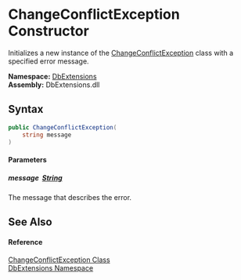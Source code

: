 ChangeConflictException Constructor
===================================
Initializes a new instance of the [ChangeConflictException][1] class with a specified error message.
  
**Namespace:** [DbExtensions][2]  
**Assembly:** DbExtensions.dll

Syntax
------

```csharp
public ChangeConflictException(
	string message
)
```

#### Parameters

##### *message*  [String][3]
The message that describes the error.


See Also
--------

#### Reference
[ChangeConflictException Class][1]  
[DbExtensions Namespace][2]  

[1]: README.md
[2]: ../README.md
[3]: https://learn.microsoft.com/dotnet/api/system.string